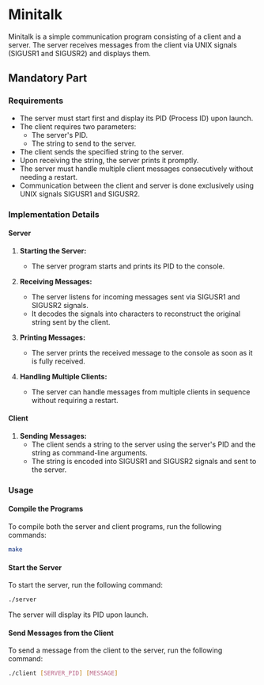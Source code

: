 # Minitalk

Minitalk is a simple communication program consisting of a client and a server. The server receives messages from the client via UNIX signals (SIGUSR1 and SIGUSR2) and displays them.

## Mandatory Part

### Requirements
- The server must start first and display its PID (Process ID) upon launch.
- The client requires two parameters:
  - The server's PID.
  - The string to send to the server.
- The client sends the specified string to the server.
- Upon receiving the string, the server prints it promptly. 
- The server must handle multiple client messages consecutively without needing a restart.
- Communication between the client and server is done exclusively using UNIX signals SIGUSR1 and SIGUSR2.

### Implementation Details

#### Server

1. **Starting the Server:**
   - The server program starts and prints its PID to the console.

2. **Receiving Messages:**
   - The server listens for incoming messages sent via SIGUSR1 and SIGUSR2 signals.
   - It decodes the signals into characters to reconstruct the original string sent by the client.

3. **Printing Messages:**
   - The server prints the received message to the console as soon as it is fully received.

4. **Handling Multiple Clients:**
   - The server can handle messages from multiple clients in sequence without requiring a restart.

#### Client

1. **Sending Messages:**
   - The client sends a string to the server using the server's PID and the string as command-line arguments.
   - The string is encoded into SIGUSR1 and SIGUSR2 signals and sent to the server.

### Usage

#### Compile the Programs

To compile both the server and client programs, run the following commands:

```sh
make
```

#### Start the Server

To start the server, run the following command:

```sh
./server
```

The server will display its PID upon launch.

#### Send Messages from the Client

To send a message from the client to the server, run the following command:

```sh
./client [SERVER_PID] [MESSAGE]
```
